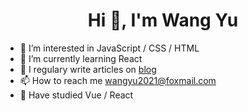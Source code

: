 <h1 align="center">Hi 👋, I'm Wang Yu</h1>

- 👀 I’m interested in JavaScript / CSS / HTML
- 🌱 I’m currently learning React
- 📝 I regulary write articles on [blog](https://wangyu-1999.github.io/) 
- 📫 How to reach me [wangyu2021@foxmail.com](#)
- 🔧 Have studied Vue / React

<!---
wangyu-1999/wangyu-1999 is a ✨ special ✨ repository because its `README.md` (this file) appears on your GitHub profile.
You can click the Preview link to take a look at your changes.
--->
